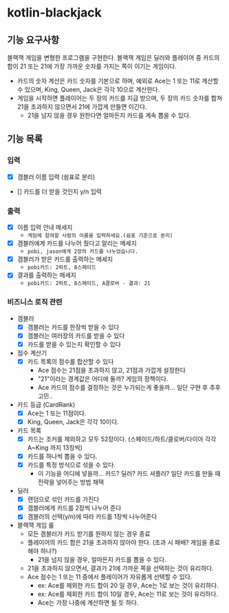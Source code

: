 # kotlin-blackjack
## 기능 요구사항 
블랙잭 게임을 변형한 프로그램을 구현한다. 
블랙잭 게임은 딜러와 플레이어 중 카드의 합이 21 또는 21에 가장 가까운 숫자를 가지는 쪽이 이기는 게임이다.

- 카드의 숫자 계산은 카드 숫자를 기본으로 하며, 예외로 Ace는 1 또는 11로 계산할 수 있으며, King, Queen, Jack은 각각 10으로 계산한다.
- 게임을 시작하면 플레이어는 두 장의 카드를 지급 받으며, 두 장의 카드 숫자를 합쳐 21을 초과하지 않으면서 21에 가깝게 만들면 이긴다. 
  - 21을 넘지 않을 경우 원한다면 얼마든지 카드를 계속 뽑을 수 있다.


## 기능 목록
### 입력  
- [x] 겜블러 이름 입력 (쉼표로 분리)
- [] 카드를 더 받을 것인지 y/n 입력 

### 출력 
- [x] 이름 입력 안내 메세지 
  - `게임에 참여할 사람의 이름을 입력하세요.(쉼표 기준으로 분리)`
- [x] 겜블러에게 카드를 나누어 줬다고 알리는 메세지
  - `pobi, jason에게 2장의 카드를 나누었습니다.`
- [x] 겜블러가 받은 카드를 출력하는 메세지 
  - `pobi카드: 2하트, 8스페이드`
- [x] 결과를 출력하는 메세지 
  - `pobi카드: 2하트, 8스페이드, A클로버 - 결과: 21`

### 비즈니스 로직 관련   
- 겜블러 
  - [x] 겜블러는 카드를 한장씩 받을 수 있다
  - [x] 겜블러는 여러장의 카드를 받을 수 있다  
  - [x] 카드를 받을 수 있는지 확인할 수 있다
- 점수 계산기
  - [x] 카드 목록의 점수를 합산할 수 있다
    - Ace 점수는 21점을 초과하지 않고, 21점과 가깝게 설정한다
    - "21"이라는 경계값은 어디에 둘까? 게임의 정책이다.
    - Ace 카드의 점수를 결정하는 것은 누가되는게 좋을까... 일단 구현 후 추후 고민..   
- 카드 등급 (CardRank) 
  - [x] Ace는 1 또는 11점이다.
  - [x] King, Queen, Jack은 각각 10이다.
- 카드 목록
  - [x] 카드는 조커를 제외하고 모두 52장이다. (스페이드/하트/클로버/다이아 각각 A~King 까지 13장씩) 
  - [x] 카드를 하나씩 뽑을 수 있다.
  - [x] 카드를 특정 방식으로 섞을 수 있다. 
    - 이 기능을 어디에 넣을까... 카드? 딜러? 카드 셔플러? 일단 카드를 만들 때 전략을 넣어주는 방법 채택 
- 딜러   
  - [x] 랜덤으로 섞인 카드를 가진다 
  - [x] 겜블러에게 카드를 2장씩 나누어 준다  
  - [x] 겜블러의 선택(y/n)에 따라 카드를 1장씩 나누어준다 
- 블랙잭 게임 룰
  - 모든 겜블러가 카드 받기를 원하지 않는 경우 종료
  - 플레이어의 카드 합은 21을 초과하지 않아야 한다. (초과 시 패배? 게임을 종료해야 하나?)
    - 21을 넘지 않을 경우, 얼마든지 카드를 뽑을 수 있다. 
  - 21을 초과하지 않으면서, 결과가 21에 가까운 쪽을 선택하는 것이 유리하다.
  - Ace 점수는 1 또는 11 중에서 플레이어가 자유롭게 선택할 수 있다.
    - ex: Ace를 제외한 카드 합이 20 일 경우, Ace는 1로 보는 것이 유리하다.
    - ex: Ace를 제회한 카드 합이 10일 경우, Ace는 11로 보는 것이 유리하다.
    - Ace는 가장 나중에 계산하면 될 듯 하다.